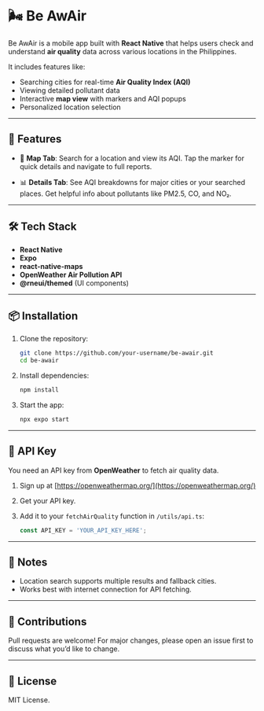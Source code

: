 # 🌬️ Be AwAir

Be AwAir is a mobile app built with **React Native** that helps users check and understand **air quality** data across various locations in the Philippines.

It includes features like:

* Searching cities for real-time **Air Quality Index (AQI)**
* Viewing detailed pollutant data
* Interactive **map view** with markers and AQI popups
* Personalized location selection

---

## 🚀 Features

* 📍 **Map Tab**:
  Search for a location and view its AQI. Tap the marker for quick details and navigate to full reports.

* 📊 **Details Tab**:
  See AQI breakdowns for major cities or your searched places. Get helpful info about pollutants like PM2.5, CO, and NO₂.

---

## 🛠️ Tech Stack

* **React Native**
* **Expo**
* **react-native-maps**
* **OpenWeather Air Pollution API**
* **@rneui/themed** (UI components)

---

## 📦 Installation

1. Clone the repository:

   ```bash
   git clone https://github.com/your-username/be-awair.git
   cd be-awair
   ```

2. Install dependencies:

   ```bash
   npm install
   ```

3. Start the app:

   ```bash
   npx expo start
   ```

---

## 🔑 API Key

You need an API key from **OpenWeather** to fetch air quality data.

1. Sign up at [https://openweathermap.org/](https://openweathermap.org/)
2. Get your API key.
3. Add it to your `fetchAirQuality` function in `/utils/api.ts`:

   ```ts
   const API_KEY = 'YOUR_API_KEY_HERE';
   ```

---

## 📌 Notes

* Location search supports multiple results and fallback cities.
* Works best with internet connection for API fetching.

---

## 🙌 Contributions

Pull requests are welcome! For major changes, please open an issue first to discuss what you’d like to change.

---

## 📄 License

MIT License.

